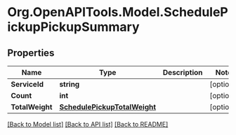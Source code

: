 
# Org.OpenAPITools.Model.SchedulePickupPickupSummary

## Properties

Name | Type | Description | Notes
------------ | ------------- | ------------- | -------------
**ServiceId** | **string** |  | [optional] 
**Count** | **int** |  | [optional] 
**TotalWeight** | [**SchedulePickupTotalWeight**](SchedulePickupTotalWeight.md) |  | [optional] 

[[Back to Model list]](../README.md#documentation-for-models)
[[Back to API list]](../README.md#documentation-for-api-endpoints)
[[Back to README]](../README.md)

